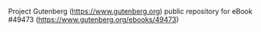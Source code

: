 Project Gutenberg (https://www.gutenberg.org) public repository for eBook #49473 (https://www.gutenberg.org/ebooks/49473)
